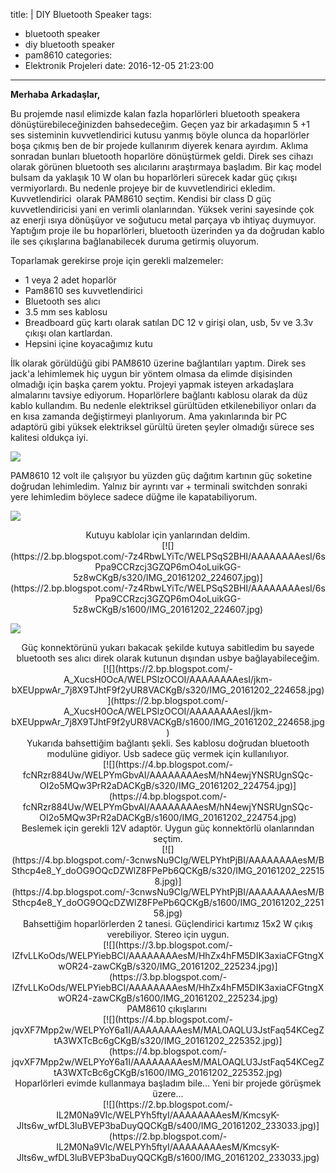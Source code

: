 title: |
  DIY Bluetooth Speaker
tags:
  - bluetooth speaker
  - diy bluetooth speaker
  - pam8610
categories:
  - Elektronik Projeleri
date: 2016-12-05 21:23:00
---
**Merhaba Arkadaşlar,**

Bu projemde nasıl elimizde kalan fazla hoparlörleri bluetooth speakera dönüştürebileceğinizden bahsedeceğim. Geçen yaz bir arkadaşımın 5 +1 ses sisteminin kuvvetlendirici kutusu yanmış böyle olunca da hoparlörler boşa çıkmış ben de bir projede kullanırım diyerek kenara ayırdım. Aklıma sonradan bunları bluetooth hoparlöre dönüştürmek geldi. Direk ses cihazı olarak görünen bluetooth ses alıcılarını araştırmaya başladım. Bir kaç model bulsam da yaklaşık 10 W olan bu hoparlörleri sürecek kadar güç çıkışı vermiyorlardı. Bu nedenle projeye bir de kuvvetlendirici ekledim. Kuvvetlendirici  olarak PAM8610 seçtim. Kendisi bir class D güç kuvvetlendiricisi yani en verimli olanlarından. Yüksek verini sayesinde çok az enerji ısıya dönüşüyor ve soğutucu metal parçaya vb ihtiyaç duymuyor. Yaptığım proje ile bu hoparlörleri, bluetooth üzerinden ya da doğrudan kablo ile ses çıkışlarına bağlanabilecek duruma getirmiş oluyorum.
<!-- more -->  
Toparlamak gerekirse proje için gerekli malzemeler:
*   1 veya 2 adet hoparlör
*   Pam8610 ses kuvvetlendirici
*   Bluetooth ses alıcı
*   3.5 mm ses kablosu
*   Breadboard güç kartı olarak satılan DC 12 v girişi olan, usb, 5v ve 3.3v çıkışı olan kartlardan.
*   Hepsini içine koyacağımız kutu

İlk olarak görüldüğü gibi PAM8610 üzerine bağlantıları yaptım. Direk ses jack'a lehimlemek hiç uygun bir yöntem olmasa da elimde dişisinden olmadığı için başka çarem yoktu. Projeyi yapmak isteyen arkadaşlara almalarını tavsiye ediyorum. Hoparlörlere bağlantı kablosu olarak da düz kablo kullandım. Bu nedenle elektriksel gürültüden etkilenebiliyor onları da en kısa zamanda değiştirmeyi planlıyorum. Ama yakınlarında bir PC adaptörü gibi yüksek elektriksel gürültü üreten şeyler olmadığı sürece ses kalitesi oldukça iyi.

[![](https://4.bp.blogspot.com/-f2S3Lq16bSg/WELO09pXG6I/AAAAAAAAer8/sET_Q6mjJpo3xIpB-2IgwyV0DJZkxzjngCKgB/s320/IMG_20161202_224342.jpg)](https://4.bp.blogspot.com/-f2S3Lq16bSg/WELO09pXG6I/AAAAAAAAer8/sET_Q6mjJpo3xIpB-2IgwyV0DJZkxzjngCKgB/s1600/IMG_20161202_224342.jpg)

PAM8610 12 volt ile çalışıyor bu yüzden güç dağıtım kartının güç soketine doğrudan lehimledim. Yalnız bir ayrıntı var + terminali switchden sonraki yere lehimledim böylece sadece düğme ile kapatabiliyorum.

[![](https://3.bp.blogspot.com/-j7GlyiOF_MY/WELPCMoc9EI/AAAAAAAAesA/TanuoPHXlRYLi_UfvZ3dWg17jR2Qf43KACKgB/s320/IMG_20161202_224352.jpg)](https://3.bp.blogspot.com/-j7GlyiOF_MY/WELPCMoc9EI/AAAAAAAAesA/TanuoPHXlRYLi_UfvZ3dWg17jR2Qf43KACKgB/s1600/IMG_20161202_224352.jpg)

<div class="separator" style="clear: both; text-align: center;">Kutuyu kablolar için yanlarından deldim.</div>

<div class="separator" style="clear: both; text-align: center;">[![](https://2.bp.blogspot.com/-7z4RbwLYiTc/WELPSqS2BHI/AAAAAAAAesI/6sPpa9CCRzcj3GZQP6mO4oLuikGG-5z8wCKgB/s320/IMG_20161202_224607.jpg)](https://2.bp.blogspot.com/-7z4RbwLYiTc/WELPSqS2BHI/AAAAAAAAesI/6sPpa9CCRzcj3GZQP6mO4oLuikGG-5z8wCKgB/s1600/IMG_20161202_224607.jpg)</div>

[![](https://2.bp.blogspot.com/-ladfTmhT8Ds/WELPSuIaGWI/AAAAAAAAesI/eDdyTfzFP1Apdu-Ee6dpzQaph7fBGKBqgCKgB/s320/IMG_20161202_224612.jpg)](https://2.bp.blogspot.com/-ladfTmhT8Ds/WELPSuIaGWI/AAAAAAAAesI/eDdyTfzFP1Apdu-Ee6dpzQaph7fBGKBqgCKgB/s1600/IMG_20161202_224612.jpg)

<div style="text-align: center;">Güç konnektörünü yukarı bakacak şekilde kutuya sabitledim bu sayede bluetooth ses alıcı direk olarak kutunun dışından usbye bağlayabileceğim.</div>

<div class="separator" style="clear: both; text-align: center;">[![](https://2.bp.blogspot.com/-A_XucsH0OcA/WELPSlzOCOI/AAAAAAAAesI/jkm-bXEUppwAr_7j8X9TJhtF9f2yUR8VACKgB/s320/IMG_20161202_224658.jpg)](https://2.bp.blogspot.com/-A_XucsH0OcA/WELPSlzOCOI/AAAAAAAAesI/jkm-bXEUppwAr_7j8X9TJhtF9f2yUR8VACKgB/s1600/IMG_20161202_224658.jpg)</div>

<div class="separator" style="clear: both; text-align: center;">Yukarıda bahsettiğim bağlantı şekli. Ses kablosu doğrudan bluetooth modulüne gidiyor. Usb sadece güç vermek için kullanılıyor.</div>

<div class="separator" style="clear: both; text-align: center;">[![](https://4.bp.blogspot.com/-fcNRzr884Uw/WELPYmGbvAI/AAAAAAAAesM/hN4ewjYNSRUgnSQc-OI2o5MQw3PrR2aDACKgB/s320/IMG_20161202_224754.jpg)](https://4.bp.blogspot.com/-fcNRzr884Uw/WELPYmGbvAI/AAAAAAAAesM/hN4ewjYNSRUgnSQc-OI2o5MQw3PrR2aDACKgB/s1600/IMG_20161202_224754.jpg)</div>

<div class="separator" style="clear: both; text-align: center;">Beslemek için gerekli 12V adaptör. Uygun güç konnektörlü olanlarından seçtim.</div>

<div class="separator" style="clear: both; text-align: center;">[![](https://4.bp.blogspot.com/-3cnwsNu9CIg/WELPYhtPjBI/AAAAAAAAesM/BSthcp4e8_Y_doOG9OQcDZWlZ8FPePb6QCKgB/s320/IMG_20161202_225158.jpg)](https://4.bp.blogspot.com/-3cnwsNu9CIg/WELPYhtPjBI/AAAAAAAAesM/BSthcp4e8_Y_doOG9OQcDZWlZ8FPePb6QCKgB/s1600/IMG_20161202_225158.jpg)</div>

<div class="separator" style="clear: both; text-align: center;">Bahsettiğim hoparlörlerden 2 tanesi. Güçlendirici kartımız 15x2 W çıkış verebiliyor. Stereo için uygun.</div>

<div class="separator" style="clear: both; text-align: center;">[![](https://3.bp.blogspot.com/-lZfvLLKoOds/WELPYiebBCI/AAAAAAAAesM/HhZx4hFM5DIK3axiaCFGtngXwOR24-zawCKgB/s320/IMG_20161202_225234.jpg)](https://3.bp.blogspot.com/-lZfvLLKoOds/WELPYiebBCI/AAAAAAAAesM/HhZx4hFM5DIK3axiaCFGtngXwOR24-zawCKgB/s1600/IMG_20161202_225234.jpg)</div>

<div class="separator" style="clear: both; text-align: center;">PAM8610 çıkışlarını </div>

<div class="separator" style="clear: both; text-align: center;">[![](https://4.bp.blogspot.com/-jqvXF7Mpp2w/WELPYoY6a1I/AAAAAAAAesM/MALOAQLU3JstFaq54KCegZtA3WXTcBc6gCKgB/s320/IMG_20161202_225352.jpg)](https://4.bp.blogspot.com/-jqvXF7Mpp2w/WELPYoY6a1I/AAAAAAAAesM/MALOAQLU3JstFaq54KCegZtA3WXTcBc6gCKgB/s1600/IMG_20161202_225352.jpg)</div>

<div class="separator" style="clear: both; text-align: center;">Hoparlörleri evimde kullanmaya başladım bile... Yeni bir projede görüşmek üzere...</div>

<div class="separator" style="clear: both; text-align: center;">[![](https://2.bp.blogspot.com/-IL2M0Na9VIc/WELPYh5ftyI/AAAAAAAAesM/KmcsyK-Jlts6w_wfDL3luBVEP3baDuyQQCKgB/s400/IMG_20161202_233033.jpg)](https://2.bp.blogspot.com/-IL2M0Na9VIc/WELPYh5ftyI/AAAAAAAAesM/KmcsyK-Jlts6w_wfDL3luBVEP3baDuyQQCKgB/s1600/IMG_20161202_233033.jpg)</div>